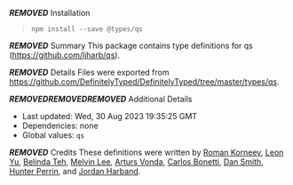 ***REMOVED*** Installation
> `npm install --save @types/qs`

***REMOVED*** Summary
This package contains type definitions for qs (https://github.com/ljharb/qs).

***REMOVED*** Details
Files were exported from https://github.com/DefinitelyTyped/DefinitelyTyped/tree/master/types/qs.

***REMOVED******REMOVED******REMOVED*** Additional Details
 * Last updated: Wed, 30 Aug 2023 19:35:25 GMT
 * Dependencies: none
 * Global values: `qs`

***REMOVED*** Credits
These definitions were written by [Roman Korneev](https://github.com/RWander), [Leon Yu](https://github.com/leonyu), [Belinda Teh](https://github.com/tehbelinda), [Melvin Lee](https://github.com/zyml), [Arturs Vonda](https://github.com/artursvonda), [Carlos Bonetti](https://github.com/CarlosBonetti), [Dan Smith](https://github.com/dpsmith3), [Hunter Perrin](https://github.com/hperrin), and [Jordan Harband](https://github.com/ljharb).
